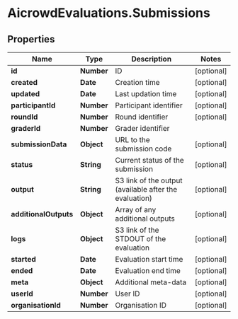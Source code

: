 # AicrowdEvaluations.Submissions

## Properties
Name | Type | Description | Notes
------------ | ------------- | ------------- | -------------
**id** | **Number** | ID | [optional] 
**created** | **Date** | Creation time | [optional] 
**updated** | **Date** | Last updation time | [optional] 
**participantId** | **Number** | Participant identifier | [optional] 
**roundId** | **Number** | Round identifier | [optional] 
**graderId** | **Number** | Grader identifier | 
**submissionData** | **Object** | URL to the submission code | [optional] 
**status** | **String** | Current status of the submission | [optional] 
**output** | **String** | S3 link of the output (available after the evaluation) | [optional] 
**additionalOutputs** | **Object** | Array of any additional outputs | [optional] 
**logs** | **Object** | S3 link of the STDOUT of the evaluation | [optional] 
**started** | **Date** | Evaluation start time | [optional] 
**ended** | **Date** | Evaluation end time | [optional] 
**meta** | **Object** | Additional meta-data | [optional] 
**userId** | **Number** | User ID | [optional] 
**organisationId** | **Number** | Organisation ID | [optional] 


